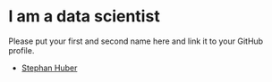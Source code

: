 # I am a data scientist

<!-- prettier-ignore-start -->

Please put your first and second name here and link it to your GitHub profile. 

- [Stephan Huber](https://github.com/hubchev)